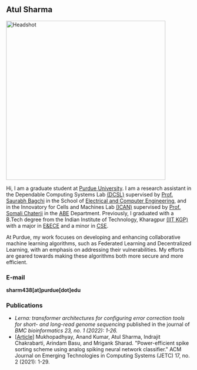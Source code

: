 ## Atul Sharma
<img width="433" alt="Headshot" src="https://user-images.githubusercontent.com/70724062/184516645-b58cfaf6-724f-4e90-b4c7-8b72043494a1.PNG">

Hi, I am a graduate student at [Purdue University](https://www.purdue.edu/). I am a research assistant in the Dependable Computing Systems Lab [(DCSL)](https://engineering.purdue.edu/dcsl/) supervised by [Prof. Saurabh Bagchi](https://saurabhbagchi.us) in the School of [Electrical and Computer Engineering](https://engineering.purdue.edu/ECE), and in the Innovatory for Cells and Machines Lab [(ICAN)](https://schaterji.io/research/) supervised by [Prof. Somali Chaterji](https://schaterji.io/) in the [ABE](https://engineering.purdue.edu/ABE) Department. Previously, I graduated with a B.Tech degree from the Indian Institute of Technology, Kharagpur [(IIT KGP)](http://www.iitkgp.ac.in/) with a major in [E&ECE](http://www.iitkgp.ac.in/department/EC) and a minor in [CSE](http://cse.iitkgp.ac.in/).

At Purdue, my work focuses on developing and enhancing collaborative machine learning algorithms, such as Federated Learning and Decentralized Learning, with an emphasis on addressing their vulnerabilities. My efforts are geared towards making these algorithms both more secure and more efficient.

### E-mail

**sharm438[at]purdue[dot]edu**

### Publications

- _Lerna: transformer architectures for configuring error correction tools for short- and long-read genome sequencing_ published in the journal of _BMC bioinformatics 23, no. 1 (2022): 1-26._
- [[Article](https://dl.acm.org/doi/abs/10.1145/3432814)] Mukhopadhyay, Anand Kumar, Atul Sharma, Indrajit Chakrabarti, Arindam Basu, and Mrigank Sharad. "Power-efficient spike sorting scheme using analog spiking neural network classifier." ACM Journal on Emerging Technologies in Computing Systems (JETC) 17, no. 2 (2021): 1-29.

